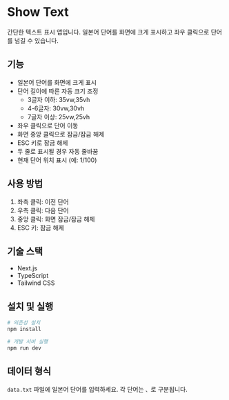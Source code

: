 # Show Text

간단한 텍스트 표시 앱입니다. 일본어 단어를 화면에 크게 표시하고 좌우 클릭으로 단어를 넘길 수 있습니다.

## 기능

- 일본어 단어를 화면에 크게 표시
- 단어 길이에 따른 자동 크기 조정
  - 3글자 이하: 35vw,35vh
  - 4-6글자: 30vw,30vh
  - 7글자 이상: 25vw,25vh
- 좌우 클릭으로 단어 이동
- 화면 중앙 클릭으로 잠금/잠금 해제
- ESC 키로 잠금 해제
- 두 줄로 표시될 경우 자동 줄바꿈
- 현재 단어 위치 표시 (예: 1/100)

## 사용 방법

1. 좌측 클릭: 이전 단어
2. 우측 클릭: 다음 단어
3. 중앙 클릭: 화면 잠금/잠금 해제
4. ESC 키: 잠금 해제

## 기술 스택

- Next.js
- TypeScript
- Tailwind CSS

## 설치 및 실행

```bash
# 의존성 설치
npm install

# 개발 서버 실행
npm run dev
```

## 데이터 형식

`data.txt` 파일에 일본어 단어를 입력하세요. 각 단어는 `、`로 구분됩니다.